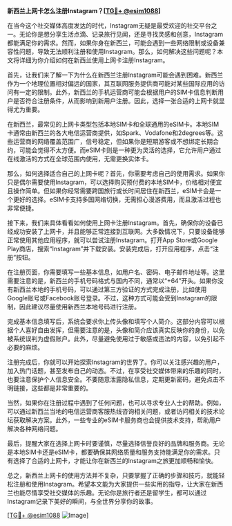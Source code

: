 **新西兰上网卡怎么注册Instagram？[[TG💪+ @esim1088](https://t.me/s/esim1088)]**

在当今这个社交媒体高度发达的时代，Instagram无疑是最受欢迎的社交平台之一。无论你是想分享生活点滴、记录旅行见闻，还是寻找灵感和创意，Instagram都能满足你的需求。然而，如果你身在新西兰，可能会遇到一些网络限制或设备兼容性问题，导致无法顺利注册和使用Instagram。那么，如何解决这些问题呢？本文将详细为你介绍如何在新西兰使用上网卡注册Instagram。

首先，让我们来了解一下为什么在新西兰注册Instagram可能会遇到困难。新西兰作为一个地理位置相对偏远的国家，其互联网服务提供商可能对某些国际应用的访问有一定的限制。此外，新西兰的手机运营商可能会根据用户的SIM卡信息判断用户是否符合注册条件，从而影响到新用户注册。因此，选择一张合适的上网卡就显得尤为重要。

在新西兰，最常见的上网卡类型包括本地SIM卡和全球通用的eSIM卡。本地SIM卡通常由新西兰的各大电信运营商提供，如Spark、Vodafone和2degrees等。这些运营商的网络覆盖范围广，信号稳定，但如果你是短期游客或不想绑定长期合约，可能会觉得不太方便。而eSIM卡则是一种更为灵活的选择，它允许用户通过在线激活的方式在全球范围内使用，无需更换实体卡。

那么，如何选择适合自己的上网卡呢？首先，你需要考虑自己的使用需求。如果你只是偶尔需要使用Instagram，可以选择购买预付费的本地SIM卡，价格相对便宜且操作简单。但如果你经常需要跨国旅行或长时间居住在新西兰，eSIM卡会是一个更好的选择。eSIM卡支持多国网络切换，无需担心漫游费用，而且激活过程也非常便捷。

接下来，我们来具体看看如何使用上网卡注册Instagram。首先，确保你的设备已经成功安装了上网卡，并且能够正常连接到互联网。大多数情况下，只要设备能够正常使用其他应用程序，就可以尝试注册Instagram。打开App Store或Google Play商店，搜索“Instagram”并下载安装。安装完成后，打开应用程序，点击“注册”按钮。

在注册页面，你需要填写一些基本信息，如用户名、密码、电子邮件地址等。这里需要注意的是，新西兰的手机号码格式与国内不同，通常以“+64”开头。如果你没有新西兰本地的手机号码，可以通过第三方验证的方式完成注册，比如使用Google账号或Facebook账号登录。不过，这种方式可能会受到Instagram的限制，因此建议尽量使用新西兰本地号码进行注册。

完成基本信息填写后，系统会要求你上传头像和填写个人简介。这部分内容可以根据个人喜好自由发挥，但需要注意的是，头像和简介应该真实反映你的身份，以免被系统误判为虚假账户。此外，尽量避免使用过于敏感或违法的内容，以免引起不必要的麻烦。

注册完成后，你就可以开始探索Instagram的世界了。你可以关注感兴趣的用户，加入热门话题，甚至发布自己的动态。不过，在享受社交媒体带来的乐趣的同时，也要注意保护个人信息安全。不要随意泄露隐私信息，定期更新密码，避免点击不明链接，这些都是非常重要的。

当然，如果你在注册过程中遇到了任何问题，也可以寻求专业人士的帮助。例如，可以通过新西兰当地的电信运营商客服热线咨询相关问题，或者访问相关的技术论坛获取解决方案。此外，一些专业的eSIM卡服务商也会提供技术支持，帮助用户解决各种网络问题。

最后，提醒大家在选择上网卡时要谨慎，尽量选择信誉良好的品牌和服务商。无论是本地SIM卡还是eSIM卡，都要确保其网络质量和服务支持能满足你的需求。只有选择了合适的上网卡，才能让你在新西兰的Instagram之旅更加顺畅和愉快。

总之，新西兰上网卡的使用方法并不复杂，只要掌握了正确的步骤和技巧，就能轻松注册和使用Instagram。希望本文能为大家提供一些实用的指导，让大家在新西兰也能尽情享受社交媒体的乐趣。无论你是旅行者还是留学生，都可以通过Instagram记录下美好的瞬间，与全世界分享你的故事。

[[TG💪+ @esim1088](https://t.me/s/esim1088) ![Image](https://i.postimg.cc/4NQfJmqS/Snipaste-2025-05-13-00-14-12.png)]